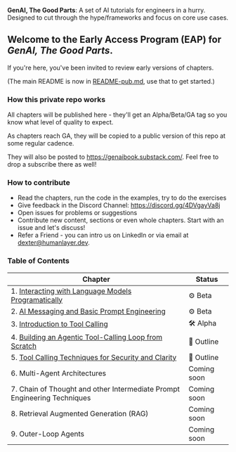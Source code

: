 **GenAI, The Good Parts**: A set of AI tutorials for engineers in a hurry. Designed to cut through the hype/frameworks and focus on core use cases.

## Welcome to the Early Access Program (EAP) for _GenAI, The Good Parts_.

If you're here, you've been invited to review early versions of chapters.

(The main README is now in [README-pub.md](./README-pub.md), use that to get started.)

### How this private repo works

All chapters will be published here - they'll get an Alpha/Beta/GA tag so you know what level of quality to expect.

As chapters reach GA, they will be copied to a public version of this repo at some regular cadence.

They will also be posted to https://genaibook.substack.com/. Feel free to drop a subscribe there as well!

### How to contribute

- Read the chapters, run the code in the examples, try to do the exercises
- Give feedback in the Discord Channel: https://discord.gg/4DVgayVa8j
- Open issues for problems or suggestions
- Contribute new content, sections or even whole chapters. Start with an issue and let's discuss!
- Refer a Friend - you can intro us on LinkedIn or via email at [dexter@humanlayer.dev](mailto:dexter@humanlayer.dev).

### Table of Contents

| Chapter | Status |
|---------|--------|
| 1. [Interacting with Language Models Programatically](.01-interacting-with-language-models-programatically) | ⚙️ Beta |
| 2. [AI Messaging and Basic Prompt Engineering](./02-chats-and-prompting-techniques) | ⚙️ Beta |
| 3. [Introduction to Tool Calling](./03-intro-to-tool-calling) | 🛠️ Alpha |
| 4. [Building an Agentic Tool-Calling Loop from Scratch](./04-building-an-agentic-tool-calling-loop-from-scratc) | 💭 Outline |
| 5. [Tool Calling Techniques for Security and Clarity](./05-tool-calling-techniques-for-security-and-clarity) | 💭 Outline |
| 6. Multi-Agent Architectures | Coming soon |
| 7. Chain of Thought and other Intermediate Prompt Engineering Techniques | Coming soon |
| 8. Retrieval Augmented Generation (RAG) | Coming soon |
| 9. Outer-Loop Agents | Coming soon |

<!-- soon 
- Soon Tell your friends! [social post examples](#social-post-examples)


### Social post examples

Wow I just went through the first three chapters of GenAI the good parts
and it was sick...super clear and concise no-bs guide to getting
productive quickly https://genaibook.substack.com/

(PS, want early access to the newest content? Leave a comment)

-->
